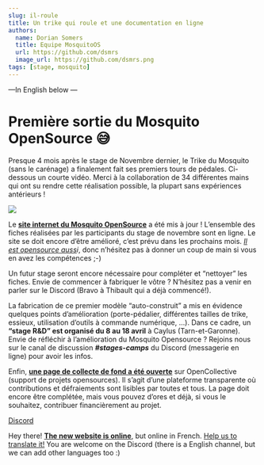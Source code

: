 ```yaml
---
slug: il-roule
title: Un trike qui roule et une documentation en ligne
authors:
  name: Dorian Somers
  title: Equipe MosquitoOS
  url: https://github.com/dsmrs
  image_url: https://github.com/dsmrs.png
tags: [stage, mosquito]
---
```


—In English below —

Première sortie du Mosquito OpenSource 😅
=========================================

Presque 4 mois après le stage de Novembre dernier, le Trike du Mosquito (sans le carénage) a finalement fait ses premiers tours de pédales. Ci-dessous un courte vidéo. Merci à la collaboration de 34 différentes mains qui ont su rendre cette réalisation possible, la plupart sans expériences antérieurs !

[![](https://dim.mcusercontent.com/cs/5c34adf9c85700841f7de761f/images/f60f2721-945d-7ee7-1aa3-894546672445.png?w=480&dpr=2)](https://www.youtube.com/watch?v=CMnDJaUbB3I&list=PLrf-skLonSXrDJ3x7Lvvlt1rDBZ83i1BJ&index=1)

Le [**site internet du Mosquito OpenSource**](https://mosquito-velomobiles.org/) a été mis à jour ! L’ensemble des fiches réalisées par les participants du stage de novembre sont en ligne. Le site se doit encore d’être amélioré, c’est prévu dans les prochains mois. _[Il est opensource auss](https://github.com/MosquitoOS/MosquitoOS.github.io/issues)i_, donc n’hésitez pas à donner un coup de main si vous en avez les compétences ;-)

Un futur stage seront encore nécessaire pour compléter et “nettoyer” les fiches. Envie de commencer à fabriquer le vôtre ? N’hésitez pas a venir en parler sur le Discord (Bravo à Thibault qui a déjà commencé!).

La fabrication de ce premier modèle “auto-construit” a mis en évidence quelques points d’amélioration (porte-pédalier, différentes tailles de trike, essieux, utilisation d’outils à commande numérique, …). Dans ce cadre, un **“stage R&D” est organisé du 8 au 18 avril** à Caylus (Tarn-et-Garonne). Envie de réfléchir à l’amélioration du Mosquito Opensource ? Rejoins nous sur le canal de discussion _**#stages-camps**_ du Discord (messagerie en ligne) pour avoir les infos.

Enfin, [**une page de collecte de fond a été ouverte**](https://opencollective.com/mosquitoos) sur OpenCollective (support de projets opensources). Il s’agit d’une plateforme transparente où contributions et défraiements sont lisibles par toutes et tous. La page doit encore être complétée, mais vous pouvez d’ores et déjà, si vous le souhaitez, contribuer financièrement au projet.

[Discord](https://discord.gg/rjzDM99289)

Hey there! [**The new website is online**](https://www.mosquito-velomobiles.org/), but online in French. [Help us to translate it!](https://github.com/MosquitoOS/MosquitoOS.github.io/issues/1) You are welcome on the Discord (there is a English channel, but we can add other languages too :)
